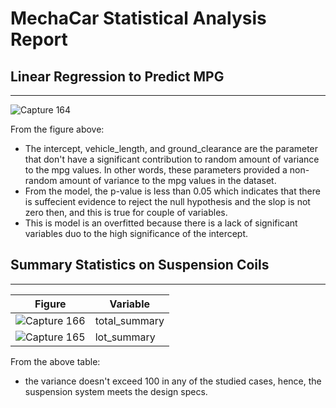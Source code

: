 # MechaCar Statistical Analysis Report

## Linear Regression to Predict MPG
---

![Capture 164](https://user-images.githubusercontent.com/59425631/136681332-4df1d90c-5527-4013-9e19-4a0ce2e97452.PNG)

From the figure above:
- The intercept, vehicle_length, and ground_clearance are the parameter that don't have a significant contribution to random amount of variance to the mpg values. In other words, these parameters provided a non-random amount of variance to the mpg values in the dataset.
- From the model, the p-value is less than 0.05 which indicates that there is suffecient evidence to reject the null hypothesis and the slop is not zero then, and this is true for couple of variables. 
- This is model is an overfitted because there is a lack of significant variables duo to the high significance of the intercept. 

## Summary Statistics on Suspension Coils
---
|Figure                                                                                                               |Variable|
|---------------------------------------------------------------------------------------------------------------------|------------|
|![Capture 166](https://user-images.githubusercontent.com/59425631/136683112-7bc6c41c-7581-4e93-92aa-6725b74f6fb4.PNG)|total_summary|
|![Capture 165](https://user-images.githubusercontent.com/59425631/136683106-c3ef6ebd-718b-47c7-a675-026db4751638.PNG)|lot_summary|

From the above table:
- the variance doesn't exceed 100 in any of the studied cases, hence, the suspension system meets the design specs. 
